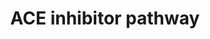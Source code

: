 ---
annotations:
- id: PW:0000245
  parent: regulatory pathway
  type: Pathway Ontology
  value: angiotensin signaling pathway
- id: PW:0001228
  parent: drug pathway
  type: Pathway Ontology
  value: ACE inhibitor drug pathway
authors:
- MaintBot
- Thomas
- Egonw
- Christine Chichester
- Khanspers
- Mkutmon
- Eweitz
citedin: ''
communities:
- Renal_Genomics
description: 'The core of this pathway was elucidated over a century ago and involves
  the conversion of angiotensinogen to angiotensin I (Ang I) by renin, its subsequent
  conversion to angiotensin II (Ang II) by angiotensin converting enzyme. Ang II activates
  the angiotensin II receptor type 1 to induce aldosterone synthesis, increasing water
  and salt resorption and potassium excretion in the kidney and increasing blood pressure.  Source:
  PharmGKB (http://www.pharmgkb.org/do/serve?objId=PA2023&objCls=Pathway)'
last-edited: 2025-07-31
ndex: null
organisms:
- Bos taurus
redirect_from:
- /index.php/Pathway:WP1033
- /instance/WP1033
- /instance/WP1033_r140120
revision: r140120
schema-jsonld:
- '@context': https://schema.org/
  '@id': https://wikipathways.github.io/pathways/WP1033.html
  '@type': Dataset
  creator:
    '@type': Organization
    name: WikiPathways
  description: 'The core of this pathway was elucidated over a century ago and involves
    the conversion of angiotensinogen to angiotensin I (Ang I) by renin, its subsequent
    conversion to angiotensin II (Ang II) by angiotensin converting enzyme. Ang II
    activates the angiotensin II receptor type 1 to induce aldosterone synthesis,
    increasing water and salt resorption and potassium excretion in the kidney and
    increasing blood pressure.  Source: PharmGKB (http://www.pharmgkb.org/do/serve?objId=PA2023&objCls=Pathway)'
  keywords:
  - ACE
  - ACE Inhibitor
  - ACE2
  - AGT
  - AGTR1
  - AGTR2
  - ATP6AP2
  - Aldosterone
  - Ang 1-5
  - Ang 1-7
  - Ang 1-9
  - Angiotensin I
  - Angiotensin II
  - BDKRB1
  - BDKRB2
  - Bradykinin
  - CMA1
  - CTSG
  - CYP11B2
  - Ca²⁺
  - Deoxycorticosterone
  - KNG1
  - MAS1
  - NOS3
  - NR3C2
  - Prostacyclin
  - REN
  - TGFB1
  license: CC0
  name: ACE inhibitor pathway
seo: CreativeWork
title: ACE inhibitor pathway
wpid: WP1033
---